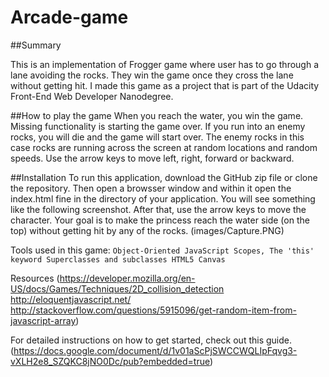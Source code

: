 Arcade-game
===============================
##Summary

This is an implementation of Frogger game where user has to go through a lane avoiding the rocks. They win the game once they cross the lane without getting hit. I made this game as a project that is part of the Udacity Front-End Web Developer Nanodegree.

##How to play the game
When you reach the water, you win the game. Missing functionality is starting the game over. If you run into an enemy rocks, you will die and the game will start over. The enemy rocks in this case rocks are running across the screen at random locations and random speeds. Use the arrow keys to move left, right, forward or backward. 

##Installation
To run this application, download the GitHub zip file or clone the repository. Then open a browsser window and within it open the index.html fine in the directory of your application. You will see something like the following screenshot. After that, use the arrow keys to move the character. Your goal is to make the princess reach the water side (on the top) without getting hit by any of the rocks.
(images/Capture.PNG)

Tools used in this game:
`Object-Oriented JavaScript Scopes, The 'this' keyword Superclasses and subclasses HTML5 Canvas`

Resources
(https://developer.mozilla.org/en-US/docs/Games/Techniques/2D_collision_detection http://eloquentjavascript.net/ http://stackoverflow.com/questions/5915096/get-random-item-from-javascript-array)

For detailed instructions on how to get started, check out this guide. (https://docs.google.com/document/d/1v01aScPjSWCCWQLIpFqvg3-vXLH2e8_SZQKC8jNO0Dc/pub?embedded=true)
